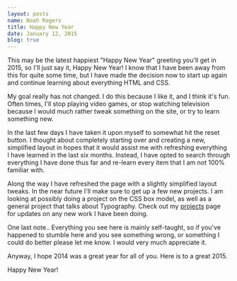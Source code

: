 ```yaml
---
layout: posts
name: Noah Rogers
title: Happy New Year
date: January 12, 2015
blog: true
---
```

This may be the latest happiest "Happy New Year" greeting you'll get in 2015, so I'll just say it, Happy New Year! I know that I have been away from this for quite some time, but I have made the decision now to start up again and continue learning about everything HTML and CSS.

My goal really has not changed. I do this because I like it, and I think it's fun. Often times, I'll stop playing video games, or stop watching television because I would much rather tweak something on the site, or try to learn something new.

In the last few days I have taken it upon myself to somewhat hit the reset button. I thought about completely starting over and creating a new, simplified layout in hopes that it would assist me with refreshing everything I have learned in the last six months. Instead, I have opted to search through everything I have done thus far and re-learn every item that I am not 100% familiar with.

Along the way I have refreshed the page with a slightly simplified layout tweaks. In the near future I'll make sure to get up a few new projects. I am looking at possibly doing a project on the CSS box model, as well as a general project that talks about Typography. Check out my <a href="/projects/">projects</a> page for updates on any new work I have been doing.

One last note.. Everything you see here is mainly self-taught, so if you've happened to stumble here and you see something wrong, or something I could do better please let me know. I would very much appreciate it.

Anyway, I hope 2014 was a great year for all of you. Here is to a great 2015.

Happy New Year!